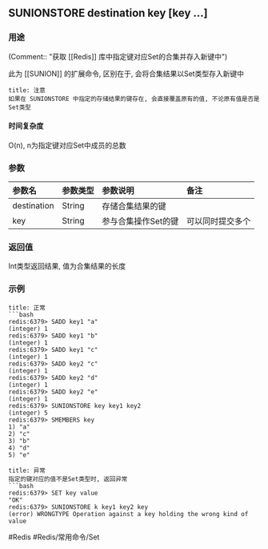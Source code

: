 ## SUNIONSTORE destination key \[key ...\]

### 用途
(Comment:: "获取 [[Redis]] 库中指定键对应Set的合集并存入新键中")

此为 [[SUNION]] 的扩展命令, 区别在于, 会将合集结果以Set类型存入新键中

```ad-warning
title: 注意
如果在 SUNIONSTORE 中指定的存储结果的键存在, 会直接覆盖原有的值, 不论原有值是否是Set类型
```

#### 时间复杂度
O(n), n为指定键对应Set中成员的总数

### 参数
|参数名|参数类型|参数说明|备注|
|:-|:-|:-|:-|
|destination|String|存储合集结果的键||
|key|String|参与合集操作Set的键|可以同时提交多个|

### 返回值
Int类型返回结果, 值为合集结果的长度

### 示例
```ad-info
title: 正常
```bash
redis:6379> SADD key1 "a"
(integer) 1
redis:6379> SADD key1 "b"
(integer) 1
redis:6379> SADD key1 "c"
(integer) 1
redis:6379> SADD key2 "c"
(integer) 1
redis:6379> SADD key2 "d"
(integer) 1
redis:6379> SADD key2 "e"
(integer) 1
redis:6379> SUNIONSTORE key key1 key2
(integer) 5
redis:6379> SMEMBERS key
1) "a"
2) "c"
3) "b"
4) "d"
5) "e"
```

```ad-danger
title: 异常
指定的键对应的值不是Set类型时, 返回异常
```bash
redis:6379> SET key value
"OK"
redis:6379> SUNIONSTORE k key1 key2 key
(error) WRONGTYPE Operation against a key holding the wrong kind of value
```

#Redis #Redis/常用命令/Set 